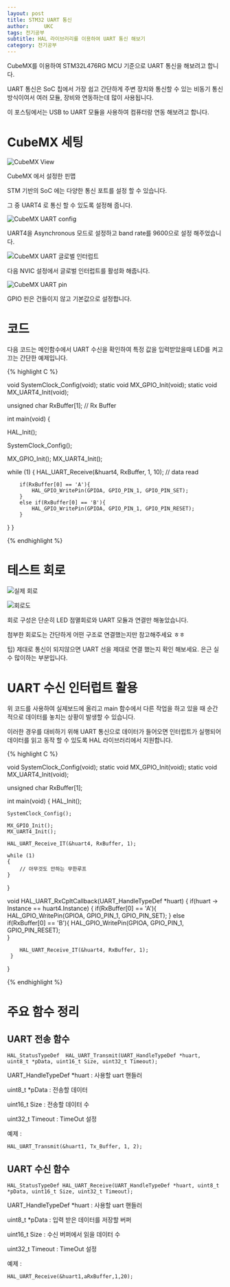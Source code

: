 ```yaml
---
layout: post
title: STM32 UART 통신 
author:     UKC
tags: 전기공부
subtitle: HAL 라이브러리를 이용하여 UART 통신 해보기
category: 전기공부
---
```


CubeMX를 이용하여 STM32L476RG MCU 기준으로 UART 통신을 해보려고 합니다.

UART 통신은 SoC 칩에서 가장 쉽고 간단하게 주변 장치와 통신할 수 있는 비동기 통신 방식이여서 여러 모듈, 장비와 연동하는데 많이 사용됩니다.

이 포스팅에서는 USB to UART 모듈을 사용하여 컴퓨터랑 연동 해보려고 합니다.

# CubeMX 세팅

![CubeMX View](/img/2020-07-22/CubeMX_view.png)

CubeMX 에서 설정한 핀맵

STM 기반의 SoC 에는 다양한 통신 포트를 설정 할 수 있습니다.

그 중 UART4 로 통신 할 수 있도록 설정해 줍니다.

![CubeMX UART config](/img/2020-07-22/CubeMX_uart_config.png)

UART4을 Asynchronous 모드로 설정하고 band rate를 9600으로 설정 해주었습니다.

![CubeMX UART 글로벌 인터럽트](/img/2020-07-22/CubeMX_uart_inter.png)

다음 NVIC 설정에서 글로벌 인터럽트를 활성화 해줍니다.

![CubeMX UART pin](/img/2020-07-22/CubeMX_uart_pin.png)

GPIO 핀은 건들이지 않고 기본값으로 설정합니다.

# 코드 

다음 코드는 메인함수에서 UART 수신을 확인하여 특정 값을 입력받았을때 LED를 켜고 끄는 간단한 예제입니다.

{% highlight C %}

void SystemClock_Config(void);
static void MX_GPIO_Init(void);
static void MX_UART4_Init(void);

unsigned char RxBuffer[1]; // Rx Buffer

int main(void)
{

  HAL_Init();

  SystemClock_Config();

  MX_GPIO_Init();
  MX_UART4_Init();
	
  while (1)
  {
        HAL_UART_Receive(&huart4, RxBuffer, 1, 10); // data read
        
        if(RxBuffer[0] == 'A'){
            HAL_GPIO_WritePin(GPIOA, GPIO_PIN_1, GPIO_PIN_SET);
        }
        else if(RxBuffer[0] == 'B'){
            HAL_GPIO_WritePin(GPIOA, GPIO_PIN_1, GPIO_PIN_RESET);	
        }
  }
}

{% endhighlight %}

# 테스트 회로

![실제 회로](/img/2020-07-22/real.jpg)

![회로도](/img/2020-07-22/Schematic.png)

회로 구성은 단순히 LED 점멸회로와 UART 모듈과 연결만 해놓았습니다.

첨부한 회로도는 간단하게 어떤 구조로 연결했는지만 참고해주세요 ㅎㅎ

팁) 제대로 통신이 되지않으면 UART 선을 제대로 연결 했는지 확인 해보세요. 은근 실수 많이하는 부분입니다.

# UART 수신 인터럽트 활용

위 코드를 사용하여 실제보드에 올리고 main 함수에서 다른 작업을 하고 있을 때 순간적으로 데이터를 놓치는 상황이 발생할 수 있습니다.

이러한 경우를 대비하기 위해 UART 통신으로 데이터가 들어오면 인터럽트가 실행되어 데이터를 읽고 동작 할 수 있도록 HAL 라이브러리에서 지원합니다.

{% highlight C %}

void SystemClock_Config(void);
static void MX_GPIO_Init(void);
static void MX_UART4_Init(void);

unsigned char RxBuffer[1];

int main(void)
{
    HAL_Init();

    SystemClock_Config();

    MX_GPIO_Init();
    MX_UART4_Init();
	
    HAL_UART_Receive_IT(&huart4, RxBuffer, 1);

    while (1)
    {
        // 아무것도 안하는 무한루프
    }
}

void HAL_UART_RxCpltCallback(UART_HandleTypeDef *huart)
{
	 if(huart -> Instance == huart4.Instance)
	 {
        if(RxBuffer[0] == 'A'){
            HAL_GPIO_WritePin(GPIOA, GPIO_PIN_1, GPIO_PIN_SET);
        }
        else if(RxBuffer[0] == 'B'){
            HAL_GPIO_WritePin(GPIOA, GPIO_PIN_1, GPIO_PIN_RESET);	
        }
    
        HAL_UART_Receive_IT(&huart4, RxBuffer, 1);
	 }
}

{% endhighlight %}

# 주요 함수 정리
## UART 전송 함수

    HAL_StatusTypeDef  HAL_UART_Transmit(UART_HandleTypeDef *huart, uint8_t *pData, uint16_t Size, uint32_t Timeout);

UART_HandleTypeDef *huart : 사용할 uart 핸들러

uint8_t *pData : 전송할 데이터

uint16_t Size : 전송할 데이터 수

uint32_t Timeout : TimeOut 설정

예제 :

    HAL_UART_Transmit(&huart1, Tx_Buffer, 1, 2);

## UART 수신 함수

    HAL_StatusTypeDef HAL_UART_Receive(UART_HandleTypeDef *huart, uint8_t *pData, uint16_t Size, uint32_t Timeout);

UART_HandleTypeDef *huart : 사용할 uart 핸들러

uint8_t *pData : 입력 받은 데이터를 저장할 버퍼 

uint16_t Size : 수신 버퍼에서 읽을 데이터 수

uint32_t Timeout : TimeOut 설정

예제 :

    HAL_UART_Receive(&huart1,aRxBuffer,1,20);